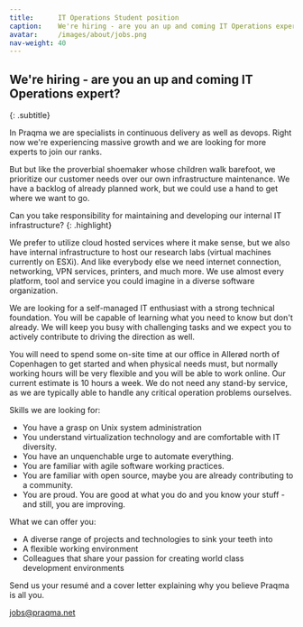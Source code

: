 ```yaml
---
title:      IT Operations Student position
caption:    We're hiring - are you an up and coming IT Operations expert?
avatar:     /images/about/jobs.png
nav-weight: 40
---
```


## We're hiring - are you an up and coming IT Operations expert?
{: .subtitle}

In Praqma we are specialists in continuous delivery as well as devops.  Right now we're experiencing massive growth and we are looking for more experts to join our ranks.  

But but like the proverbial shoemaker whose children walk barefoot, we prioritize our customer needs over our own infrastructure maintenance.  We have a backlog of already planned work, but we could use a hand to get where we want to go.

Can you take responsibility for maintaining and developing our internal IT infrastructure?
{: .highlight}

We prefer to utilize cloud hosted services where it make sense, but we also have internal infrastructure to host our research labs (virtual machines currently on ESXi).  And like everybody else we need internet connection, networking, VPN services, printers, and much more.  We use almost every platform, tool and service you could imagine in a diverse software organization.

We are looking for a self-managed IT enthusiast with a strong technical foundation.  You will be capable of learning what you need to know but don't already.  We will keep you busy with challenging tasks and we expect you to actively contribute to driving the direction as well.

You will need to spend some on-site time at our office in Allerød north of Copenhagen to get started and when physical needs must, but normally working hours will be very flexible and you will be able to work online.
Our current estimate is 10 hours a week. We do not need any stand-by service, as we are typically able to handle any critical operation problems ourselves.

Skills we are looking for:

 * You have a grasp on Unix system administration
 * You understand virtualization technology and are comfortable with IT diversity.
 * You have an unquenchable urge to automate everything.
 * You are familiar with agile software working practices.
 * You are familiar with open source, maybe you are already contributing to a community.
 * You are proud. You are good at what you do and you know your stuff - and still, you are improving.

What we can offer you:

 * A diverse range of projects and technologies to sink your teeth into
 * A flexible working environment
 * Colleagues that share your passion for creating world class development environments

Send us your resumé and a cover letter explaining why you believe Praqma is all you.

jobs@praqma.net
